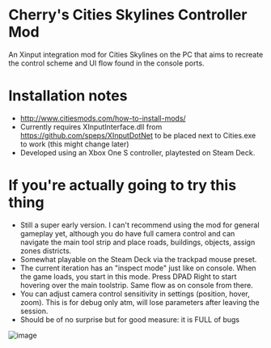 # Cherry's Cities Skylines Controller Mod
An Xinput integration mod for Cities Skylines on the PC that aims to recreate the control scheme and UI flow found in the console ports.

# Installation notes
- http://www.citiesmods.com/how-to-install-mods/
- Currently requires XInputInterface.dll from https://github.com/speps/XInputDotNet to be placed next to Cities.exe to work (this might change later)
- Developed using an Xbox One S controller, playtested on Steam Deck.

# If you're actually going to try this thing
- Still a super early version. I can't recommend using the mod for general gameplay yet, although you do have full camera control and can navigate the main tool strip and place roads, buildings, objects, assign zones districts. 
- Somewhat playable on the Steam Deck via the trackpad mouse preset.
- The current iteration has an "inspect mode" just like on console. When the game loads, you start in this mode. Press DPAD Right to start hovering over the main toolstrip. Same flow as on console from there.
- You can adjust camera control sensitivity in settings (position, hover, zoom). This is for debug only atm, will lose parameters after leaving the session.
- Should be of no surprise but for good measure: it is FULL of bugs

![image](https://user-images.githubusercontent.com/36326016/169131388-139b9336-ccb7-4a50-b31e-79227c1ca623.png)
